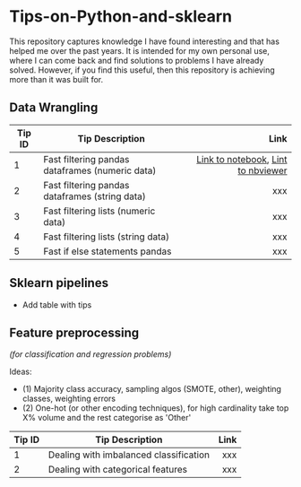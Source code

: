 # Tips-on-Python-and-sklearn

This repository captures knowledge I have found interesting and that has helped me over the past years. It is intended for my own personal use, where I can come back and find solutions to problems I have already solved. However, if you find this useful, then this repository is achieving more than it was built for. 


## Data Wrangling

| Tip ID | Tip Description                                 |                                                                                                                                                                                                                                                                                                              Link |
|--------|-------------------------------------------------|------------------------------------------------------------------------------------------------------------------------------------------------------------------------------------------------------------------------------------------------------------------------------------------------------------------:|
| 1      | Fast filtering pandas dataframes (numeric data) | [Link to notebook](https://github.com/JoseParrenoGarcia/Tips-on-Python-and-sklearn/blob/main/data-wrangling/fast-filtering-pandas-df-numeric.ipynb), [Lint to nbviewer](https://nbviewer.org/github/JoseParrenoGarcia/Tips-on-Python-and-sklearn/blob/main/data-wrangling/fast-filtering-pandas-df-numeric.ipynb) |
| 2      | Fast filtering pandas dataframes (string data)  |                                                                                                                                                                                                                                                                                                               xxx |
| 3      | Fast filtering lists (numeric data)             |                                                                                                                                                                                                                                                                                                               xxx |
| 4      | Fast filtering lists (string data)              |                                                                                                                                                                                                                                                                                                               xxx |
| 5      | Fast if else statements pandas                  |                                                                                                                                                                                                                                                                                                               xxx |



## Sklearn pipelines

* Add table with tips

## Feature preprocessing 
*(for classification and regression problems)*

Ideas:
* (1) Majority class accuracy, sampling algos (SMOTE, other), weighting classes, weighting errors
* (2) One-hot (or other encoding techniques), for high cardinality take top X% volume and the rest categorise as 'Other'

| Tip ID | Tip Description                          | Link |
|--------|------------------------------------------|-----:|
| 1      | Dealing with imbalanced classification   |  xxx |
| 2      | Dealing with categorical features        |  xxx |


